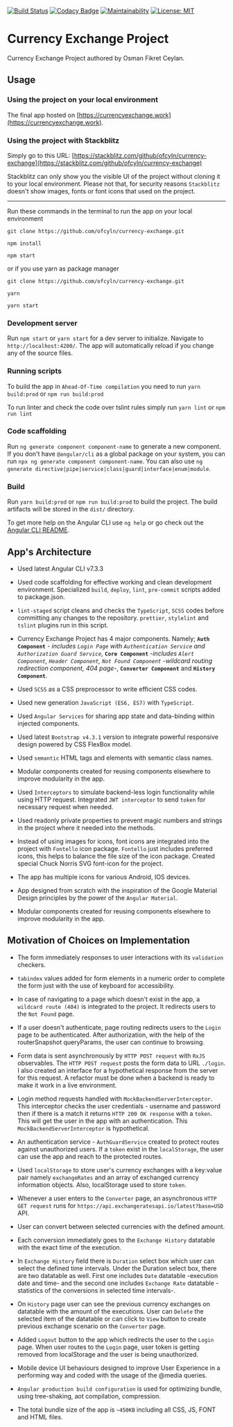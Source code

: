 [![Build Status](https://travis-ci.org/ofcyln/currency-exchange.svg?branch=master)](https://travis-ci.org/ofcyln/currency-exchange)
[![Codacy Badge](https://api.codacy.com/project/badge/Grade/0daf17f0d00b492e980b79cb9f1b2980)](https://www.codacy.com/app/ofcyln/currency-exchange?utm_source=github.com&amp;utm_medium=referral&amp;utm_content=ofcyln/currency-exchange&amp;utm_campaign=Badge_Grade)
[![Maintainability](https://api.codeclimate.com/v1/badges/e0d6ef4966fdaffb362d/maintainability)](https://codeclimate.com/github/ofcyln/currency-exchange/maintainability)
[![License: MIT](https://img.shields.io/badge/License-MIT-green.svg)](https://opensource.org/licenses/MIT)

# Currency Exchange Project

Currency Exchange Project authored by Osman Fikret Ceylan.

## Usage

### Using the project on your local environment

The final app hosted on [https://currencyexchange.work](https://currencyexchange.work).

### Using the project with Stackblitz

Simply go to this URL: [https://stackblitz.com/github/ofcyln/currency-exchange](https://stackblitz.com/github/ofcyln/currency-exchange)

Stackblitz can only show you the visible UI of the project without cloning it to your local environment. Please not that, for security reasons `Stackblitz` doesn't show images, fonts or font icons that used on the project.

----------------

Run these commands in the terminal to run the app on your local environment

    git clone https://github.com/ofcyln/currency-exchange.git

    npm install

    npm start

or if you use yarn as package manager

    git clone https://github.com/ofcyln/currency-exchange.git

    yarn

    yarn start

### Development server

Run `npm start` or `yarn start` for a dev server to initialize. 
Navigate to `http://localhost:4200/`. The app will automatically reload if you change any of the source files.

### Running scripts 

To build the app in `Ahead-Of-Time compilation` you need to run `yarn build:prod` or `npm run build:prod`

To run linter and check the code over tslint rules simply run `yarn lint` or `npm run lint`

### Code scaffolding

Run `ng generate component component-name` to generate a new component. If you don't have `@angular/cli` as a global package on your system, you can run `npx ng generate component component-name`. You can also use `ng generate directive|pipe|service|class|guard|interface|enum|module`.

### Build

Run `yarn build:prod` or `npm run build:prod` to build the project. 
The build artifacts will be stored in the `dist/` directory.

To get more help on the Angular CLI use `ng help` or go check out the [Angular CLI README](https://github.com/angular/angular-cli/blob/master/README.md).

## App's Architecture
*  Used latest Angular CLI v7.3.3

*  Used code scaffolding for effective working and clean development environment. Specialized `build`, `deploy`, `lint`, `pre-commit` scripts added to package.json.

*  `lint-staged` script cleans and checks the `TypeScript`, `SCSS` codes before committing any changes to the repository. `prettier`, `stylelint` and `tslint` plugins run in this script.

*  Currency Exchange Project has 4 major components. Namely; **`Auth Component`** - _includes `Login Page` with `Authentication Service` and `Authorization Guard Service`_, **`Core Component`** -_includes `Alert Component`, `Header Component`, `Not Found Component` -wildcard routing redirection component, 404 page-_, **`Converter Component`** and **`History Component`**.

*  Used `SCSS` as a CSS preprocessor to write efficient CSS codes.

*  Used new generation `JavaScript (ES6, ES7)` with `TypeScript`.

*  Used `Angular Services` for sharing app state and data-binding within injected components.

*  Used latest `Bootstrap v4.3.1` version to integrate powerful responsive design powered by CSS FlexBox model.

*  Used `semantic` HTML tags and elements with semantic class names.

*  Modular components created for reusing components elsewhere to improve modularity in the app.

*  Used `Interceptors` to simulate backend-less login functionality while using HTTP request. Integrated `JWT interceptor` to send `token` for necessary request when needed.

*  Used readonly private properties to prevent magic numbers and strings in the project where it needed into the methods.

*  Instead of using images for icons, font icons are integrated into the project with `Fontello` icon package. `Fontello` just includes preferred icons, this helps to balance the file size of the icon package. Created special Chuck Norris SVG font-icon for the project.

*  The app has multiple icons for various Android, IOS devices.

*  App designed from scratch with the inspiration of the Google Material Design principles by the power of the `Angular Material`.

*  Modular components created for reusing components elsewhere to improve modularity in the app.

## Motivation of Choices on Implementation

*  The form immediately responses to user interactions with its `validation` checkers.

*  `tabindex` values added for form elements in a numeric order to complete the form just with the use of keyboard for accessibility.

*  In case of navigating to a page which doesn't exist in the app, a `wildcard route (404)` is integrated to the project. It redirects users to the `Not Found` page. 

*  If a user doesn't authenticate, page routing redirects users to the `Login` page to be authenticated. After authorization, with the help of the routerSnapshot queryParams, the user can continue to browsing.

*  Form data is sent asynchronously by `HTTP POST request` with `RxJS` observables. The `HTTP POST request` posts the form data to URL `./login`. I also created an interface for a hypothetical response from the server for this request. A refactor must be done when a backend is ready to make it work in a live environment.

*  Login method requests handled with `MockBackendServerInterceptor`. This interceptor checks the user credentials - username and password then if there is a match it returns `HTTP 200 OK response` with a `token`. This will get the user in the app with an authentication. This `MockBackendServerInterceptor` is hypothetical.

*  An authentication service - `AuthGuardService` created to protect routes against unauthorized users. If a `token` exist in the `localStorage`, the user can use the app and reach to the protected routes.

*  Used `localStorage` to store user's currency exchanges with a key:value pair namely `exchangeRates` and an array of exchanged currency information objects. Also, localStorage used to store `token`.

*  Whenever a user enters to the `Converter` page, an asynchronous `HTTP GET request` runs for `https://api.exchangeratesapi.io/latest?base=USD` API.

*  User can convert between selected currencies with the defined amount.

*  Each conversion immediately goes to the `Exchange History` datatable with the exact time of the execution.

*  In `Exchange History` field there is `Duration` select box which user can select the defined time intervals. Under the Duration select box, there are two datatable as well. First one includes `Date` datatable -execution date and time- and the second one includes `Exchange Rate` datatable -statistics of the conversions in selected time intervals-.

*  On `History` page user can see the previous currency exchanges on datatable with the amount of the executions. User can `Delete` the selected item of the datatable or can click to `View` button to create previous exchange scenario on the `Converter` page.

*  Added `Logout` button to the app which redirects the user to the `Login` page. When user routes to the `Login` page, user token is getting removed from localStorage and the user is being unauthorized. 

*  Mobile device UI behaviours designed to improve User Experience in a performing way and coded with the usage of the @media queries.

*  `Angular production build configuration` is used for optimizing bundle, using tree-shaking, aot compilation, compression.

*  The total bundle size of the app is `~450KB` including all CSS, JS, FONT and HTML files.
